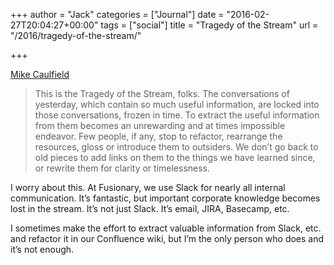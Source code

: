 +++
author = "Jack"
categories = ["Journal"]
date = "2016-02-27T20:04:27+00:00"
tags = ["social"]
title = "Tragedy of the Stream"
url = "/2016/tragedy-of-the-stream/"

+++

[Mike Caulfield][1]

> This is the Tragedy of the Stream, folks. The conversations of yesterday, which contain so much useful information, are locked into those conversations, frozen in time. To extract the useful information from them becomes an unrewarding and at times impossible endeavor. Few people, if any, stop to refactor, rearrange the resources, gloss or introduce them to outsiders. We don’t go back to old pieces to add links on them to the things we have learned since, or rewrite them for clarity or timelessness.

I worry about this. At Fusionary, we use Slack for nearly all internal communication. It’s fantastic, but important corporate knowledge becomes lost in the stream. It’s not just Slack. It’s email, JIRA, Basecamp, etc.

I sometimes make the effort to extract valuable information from Slack, etc. and refactor it in our Confluence wiki, but I’m the only person who does and it’s not enough.

 [1]: http://hapgood.us/2016/02/25/the-tragedy-of-the-stream/